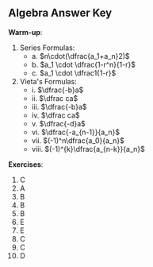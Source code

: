 ## Algebra Answer Key

**Warm-up**:

1. Series Formulas:
   - a. $n\cdot(\dfrac{a_1+a_n}2)$
   - b. $a_1 \cdot \dfrac{1-r^n}{1-r}$
   - c. $a_1 \cdot \dfrac1{1-r}$
2. Vieta's Formulas:
   - i. $\dfrac{-b}a$
   - ii. $\dfrac ca$
   - iii. $\dfrac{-b}a$
   - iv. $\dfrac ca$
   - v. $\dfrac{-d}a$
   - vi. $\dfrac{-a_{n-1}}{a_n}$
   - vii. $(-1)^n\dfrac{a_0}{a_n}$
   - viii. $(-1)^{k}\dfrac{a_{n-k}}{a_n}$

**Exercises**:

1. C
2. A
3. B
4. B
5. B
6. E
7. E
8. C
9. C
10. D